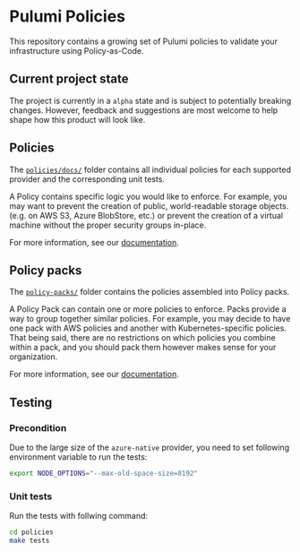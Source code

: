 # Pulumi Policies

This repository contains a growing set of Pulumi policies to validate your
infrastructure using Policy-as-Code.

## Current project state

The project is currently in a `alpha` state and is subject to potentially breaking changes. However, feedback and suggestions are most welcome to help shape how this product will look like.

## Policies

The [`policies/docs/`](policies/docs) folder contains all individual policies for each supported provider and the corresponding unit tests.

A Policy contains specific logic you would like to enforce. For example, you may want to prevent the creation of public, world-readable storage objects. (e.g. on AWS S3, Azure BlobStore, etc.) or prevent the creation of a virtual machine without the proper security groups in-place.

For more information, see our [documentation](https://www.pulumi.com/docs/guides/crossguard/core-concepts/#policy).

## Policy packs

The [`policy-packs/`](policy-packs) folder contains the policies assembled into Policy packs.

A Policy Pack can contain one or more policies to enforce. Packs provide a way to group together similar policies. For example, you may decide to have one pack with AWS policies and another with Kubernetes-specific policies. That being said, there are no restrictions on which policies you combine within a pack, and you should pack them however makes sense for your organization.

For more information, see our [documentation](https://www.pulumi.com/docs/guides/crossguard/core-concepts/#policy-pack).

## Testing

### Precondition

Due to the large size of the `azure-native` provider, you need to set following environment variable to run the tests:

```bash
export NODE_OPTIONS="--max-old-space-size=8192"
```

### Unit tests

Run the tests with follwing command:

```bash
cd policies
make tests
```
